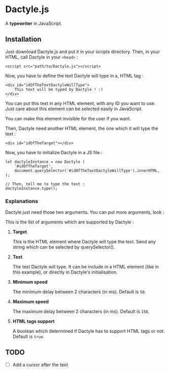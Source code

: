 # Dactyle.js

A **typewriter** in JavaScript.


## Installation

Just download Dactyle.js and put it in your scripts directory.
Then, in your HTML, call Dactyle in your `<head>` :

    <script src="path/to/Dactyle.js"></script>

Now, you have to define the text Dactyle will type in a, HTML tag :

    <div id="idOfTheTextDactyleWillType">
        This text will be typed by Dactyle ! :)
    </div>

You can put this text in any HTML element, with any ID you want to use. Just care about this element can be selected easily in JavaScript.

You can make this element invisible for the user if you want.

Then, Dactyle need another HTML element, the one which it will type the text :

    <div id="idOfTheTarget"></div>

Now, you have to initialize Dactyle in a JS file :

    let dactyleInstance = new Dactyle (
        '#idOfTheTarget',
        document.querySelector('#idOfTheTextDactyleWillType').innerHTML,
    );

    // Then, tell me to type the text :
    dactyleInstance.type();


### Explanations

Dactyle just need those two arguments. You can put more arguments, look :

This is the list of arguments which are supported by Dactyle :

1. **Target**

    This is the HTML element where Dactyle will type the text.
    Send any string which can be selected by querySelector().

2. **Text**

    The text Dactyle will type. It can be include in a HTML element (like in this example), or directly in Dactyle's initialisation.

3. **Minimum speed**

    The minimum delay between 2 characters (in ms). Default is `50`.

4. **Maximum speed**

    The maximum delay between 2 characters (in ms). Default is `150`.

5. **HTML tags support**

    A boolean which determined if Dactyle has to support HTML tags or not. Default is `true`.


## TODO

* [ ] Add a cursor after the text
